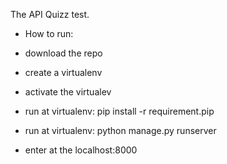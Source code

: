 The API Quizz test.

- How to run:
- download the repo
- create a virtualenv
- activate the virtualev
- run at virtualenv: pip install -r requirement.pip
- run at virtualenv: python manage.py runserver

- enter at the localhost:8000
